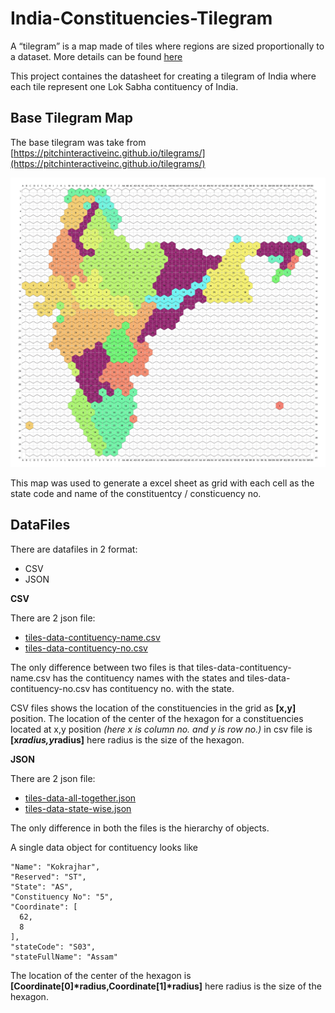 # India-Constituencies-TiIegram

A “tilegram” is a map made of tiles where regions are sized proportionally to a dataset. More details can be found [here](https://github.com/PitchInteractiveInc/tilegrams/blob/master/MANUAL.md)

This project containes the datasheet for creating a tilegram of India where each tile represent one Lok Sabha contituency of India.

## Base Tilegram Map

The base tilegram was take from [https://pitchinteractiveinc.github.io/tilegrams/](https://pitchinteractiveinc.github.io/tilegrams/)

![Map Image](./Map-with-grid/tiles.png)

This map was used to generate a excel sheet as grid with each cell as the state code and name of the constituentcy / consticuency no.

## DataFiles

There are datafiles in 2 format:
* CSV
* JSON

__CSV__

There are 2 json file:
* [tiles-data-contituency-name.csv](./Data/tiles-data-contituency-name.csv)
* [tiles-data-contituency-no.csv](./Data/tiles-data-contituency-no.csv)

The only difference between two files is that tiles-data-contituency-name.csv has the contituency names with the states and tiles-data-contituency-no.csv has contituency no. with the state.

CSV files shows the location of the constituencies in the grid as __[x,y]__ position. The location of the center of the hexagon for a constituencies located at x,y position _(here x is column no. and y is row no.)_ in csv file is __[x*radius,y*radius]__ here radius is the size of the hexagon.

__JSON__

There are 2 json file:
* [tiles-data-all-together.json](./Data/tiles-data-all-together.json)
* [tiles-data-state-wise.json](./Data/tiles-data-state-wise.json)

The only difference in both the files is the hierarchy of objects.

A single data object for contituency looks like

    "Name": "Kokrajhar",
    "Reserved": "ST",
    "State": "AS",
    "Constituency No": "5",
    "Coordinate": [
      62,
      8
    ],
    "stateCode": "S03",
    "stateFullName": "Assam"
    
The location of the center of the hexagon is __[Coordinate[0]*radius,Coordinate[1]*radius]__ here radius is the size of the hexagon.
